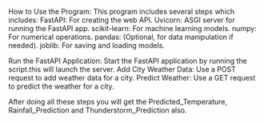  How to Use the Program: 
 This program includes several steps which includes:
         FastAPI: For creating the web API.
         Uvicorn: ASGI server for running the FastAPI app.
         scikit-learn: For machine learning models.
         numpy: For numerical operations.
         pandas: (Optional, for data manipulation if needed).
         joblib: For saving and loading models.
 
 Run the FastAPI Application:
         Start the FastAPI application by running the script.this will launch the server.
 Add City Weather Data: 
         Use a POST request to add weather data for a city.
 Predict Weather:
         Use a GET request to predict the weather for a city.

After doing all these steps you will get the Predicted_Temperature, Rainfall_Prediction and Thunderstorm_Prediction also.
